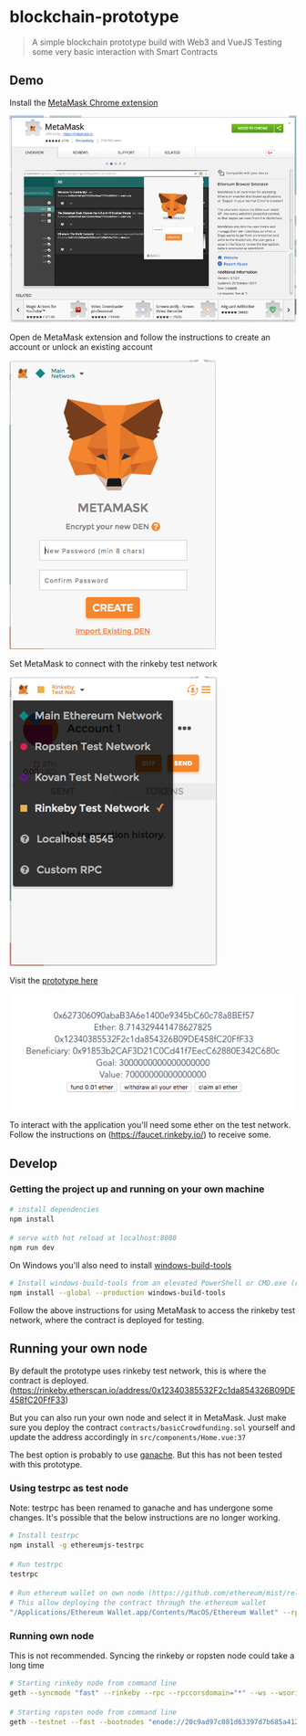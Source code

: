 # blockchain-prototype

> A simple blockchain prototype build with Web3 and VueJS
> Testing some very basic interaction with Smart Contracts

## Demo

Install the [MetaMask Chrome extension](https://chrome.google.com/webstore/detail/metamask/nkbihfbeogaeaoehlefnkodbefgpgknn)

![MetaMask Chrome extension](./static/images/metamask-chrome-extension.png)


Open de MetaMask extension and follow the instructions to create an account or unlock an existing account

![Create MetaMask account](./static/images/metamask-create-account.png)


Set MetaMask to connect with the rinkeby test network

![Set MetaMask network to rinkeby](./static/images/metamask-network-selection-rinkeby.png)


Visit the [prototype here](https://boydbueno.github.io/blockchain-prototype1/)

![First prototype](./static/images/first-prototype.png)


To interact with the application you'll need some ether on the test network. Follow the instructions on (https://faucet.rinkeby.io/) to receive some.

## Develop

### Getting the project up and running on your own machine

``` bash
# install dependencies
npm install

# serve with hot reload at localhost:8080
npm run dev
```

On Windows you'll also need to install [windows-build-tools](https://github.com/felixrieseberg/windows-build-tools)

``` bash
# Install windows-build-tools from an elevated PowerShell or CMD.exe (run as Administrator).
npm install --global --production windows-build-tools
```

Follow the above instructions for using MetaMask to access the rinkeby test network, where the contract is deployed for testing.

## Running your own node
By default the prototype uses rinkeby test network, this is where the contract is deployed. (https://rinkeby.etherscan.io/address/0x12340385532F2c1da854326B09DE458fC20FfF33)

But you can also run your own node and select it in MetaMask. Just make sure you deploy the contract `contracts/basicCrowdfunding.sol` yourself and update the address accordingly in `src/components/Home.vue:37`

The best option is probably to use [ganache](http://truffleframework.com/ganache/). But this has not been tested with this prototype. 

### Using testrpc as test node

Note: testrpc has been renamed to ganache and has undergone some changes. It's possible that the below instructions are no longer working.

```bash
# Install testrpc
npm install -g ethereumjs-testrpc

# Run testrpc
testrpc

# Run ethereum wallet on own node (https://github.com/ethereum/mist/releases)
# This allow deploying the contract through the ethereum wallet
"/Applications/Ethereum Wallet.app/Contents/MacOS/Ethereum Wallet" --rpc http://localhost:8545
```

### Running own node
This is not recommended. Syncing the rinkeby or ropsten node could take a long time

``` bash
# Starting rinkeby node from command line
geth --syncmode "fast" --rinkeby --rpc --rpccorsdomain="*" --ws --wsorigins="*" console  --rpcapi="db,eth,net,web3,personal,web3"

# Starting ropsten node from command line
geth --testnet --fast --bootnodes "enode://20c9ad97c081d63397d7b685a412227a40e23c8bdc6688c6f37e97cfbc22d2b4d1db1510d8f61e6a8866ad7f0e17c02b14182d37ea7c3c8b9c2683aeb6b733a1@52.169.14.227:30303,enode://6ce05930c72abc632c58e2e4324f7c7ea478cec0ed4fa2528982cf34483094e9cbc9216e7aa349691242576d552a2a56aaeae426c5303ded677ce455ba1acd9d@13.84.180.240:30303" --rpc --rpccorsdomain="*" --ws --wsorigins="*" --rpcapi="db,eth,net,web3,personal,web3"
```
